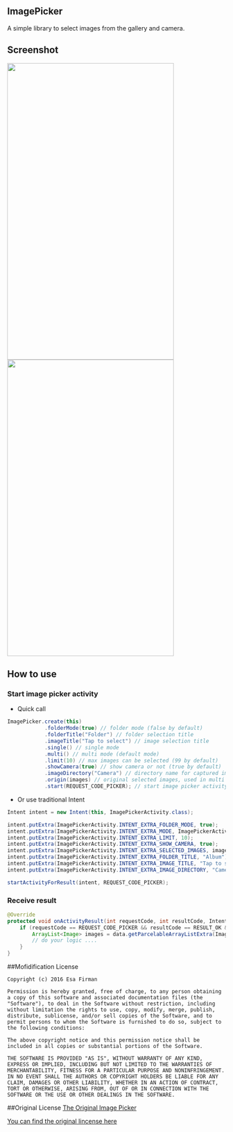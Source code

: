 ## ImagePicker
A simple library to select images from the gallery and camera.

## Screenshot

<img src="https://cloud.githubusercontent.com/assets/4979755/18304733/46cfad58-750e-11e6-9a6c-129ece6cfc7d.png" height="683" width="384">
<img src="https://cloud.githubusercontent.com/assets/4979755/18304727/44117484-750e-11e6-8ad1-85301a171690.png" height="683" width="384">


## How to use
### Start image picker activity
- Quick call
```java
ImagePicker.create(this)
            .folderMode(true) // folder mode (false by default)
            .folderTitle("Folder") // folder selection title
            .imageTitle("Tap to select") // image selection title
            .single() // single mode
            .multi() // multi mode (default mode)
            .limit(10) // max images can be selected (99 by default)
            .showCamera(true) // show camera or not (true by default)
            .imageDirectory("Camera") // directory name for captured image  ("Camera" folder by default)
            .origin(images) // original selected images, used in multi mode
            .start(REQUEST_CODE_PICKER); // start image picker activity with request code
```                
- Or use traditional Intent
```java
Intent intent = new Intent(this, ImagePickerActivity.class);

intent.putExtra(ImagePickerActivity.INTENT_EXTRA_FOLDER_MODE, true);
intent.putExtra(ImagePickerActivity.INTENT_EXTRA_MODE, ImagePickerActivity.MODE_MULTIPLE);
intent.putExtra(ImagePickerActivity.INTENT_EXTRA_LIMIT, 10);
intent.putExtra(ImagePickerActivity.INTENT_EXTRA_SHOW_CAMERA, true);
intent.putExtra(ImagePickerActivity.INTENT_EXTRA_SELECTED_IMAGES, images);
intent.putExtra(ImagePickerActivity.INTENT_EXTRA_FOLDER_TITLE, "Album");
intent.putExtra(ImagePickerActivity.INTENT_EXTRA_IMAGE_TITLE, "Tap to select images");
intent.putExtra(ImagePickerActivity.INTENT_EXTRA_IMAGE_DIRECTORY, "Camera");

startActivityForResult(intent, REQUEST_CODE_PICKER);
```        
### Receive result

```java
@Override
protected void onActivityResult(int requestCode, int resultCode, Intent data) {
    if (requestCode == REQUEST_CODE_PICKER && resultCode == RESULT_OK && data != null) {
        ArrayList<Image> images = data.getParcelableArrayListExtra(ImagePickerActivity.INTENT_EXTRA_SELECTED_IMAGES);
        // do your logic ....
    }
}
```

##Mofidification License
```
Copyright (c) 2016 Esa Firman

Permission is hereby granted, free of charge, to any person obtaining a copy of this software and associated documentation files (the "Software"), to deal in the Software without restriction, including without limitation the rights to use, copy, modify, merge, publish, distribute, sublicense, and/or sell copies of the Software, and to permit persons to whom the Software is furnished to do so, subject to the following conditions:

The above copyright notice and this permission notice shall be included in all copies or substantial portions of the Software.

THE SOFTWARE IS PROVIDED "AS IS", WITHOUT WARRANTY OF ANY KIND, EXPRESS OR IMPLIED, INCLUDING BUT NOT LIMITED TO THE WARRANTIES OF MERCHANTABILITY, FITNESS FOR A PARTICULAR PURPOSE AND NONINFRINGEMENT. IN NO EVENT SHALL THE AUTHORS OR COPYRIGHT HOLDERS BE LIABLE FOR ANY CLAIM, DAMAGES OR OTHER LIABILITY, WHETHER IN AN ACTION OF CONTRACT, TORT OR OTHERWISE, ARISING FROM, OUT OF OR IN CONNECTION WITH THE SOFTWARE OR THE USE OR OTHER DEALINGS IN THE SOFTWARE.
```

##Original License
[The Original Image Picker](https://github.com/nguyenhoanglam/ImagePicker)

[You can find the original lincense here ](https://raw.githubusercontent.com/esafirm/ImagePicker/master/ORIGINAL_LICENSE) 

